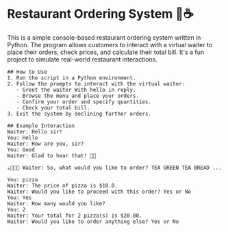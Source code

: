 # Restaurant Ordering System 🍴☕

This is a simple console-based restaurant ordering system written in Python. The program allows customers to interact with a virtual waiter to place their orders, check prices, and calculate their total bill. It's a fun project to simulate real-world restaurant interactions.

```
## How to Use
1. Run the script in a Python environment.
2. Follow the prompts to interact with the virtual waiter:
   - Greet the waiter With hello in reply.
   - Browse the menu and place your orders.
   - Confirm your order and specify quantities.
   - Check your total bill.
3. Exit the system by declining further orders.

## Example Interaction
Waiter: Hello sir! 
You: Hello 
Waiter: How are you, sir? 
You: Good 
Waiter: Glad to hear that! 🥰💕

☕🍵🍔🍔 Waiter: So, what would you like to order? TEA GREEN TEA BREAD ...

You: pizza 
Waiter: The price of pizza is $10.0. 
Waiter: Would you like to proceed with this order? Yes or No 
You: Yes 
Waiter: How many would you like? 
You: 2 
Waiter: Your total for 2 pizza(s) is $20.00. 
Waiter: Would you like to order anything else? Yes or No
```